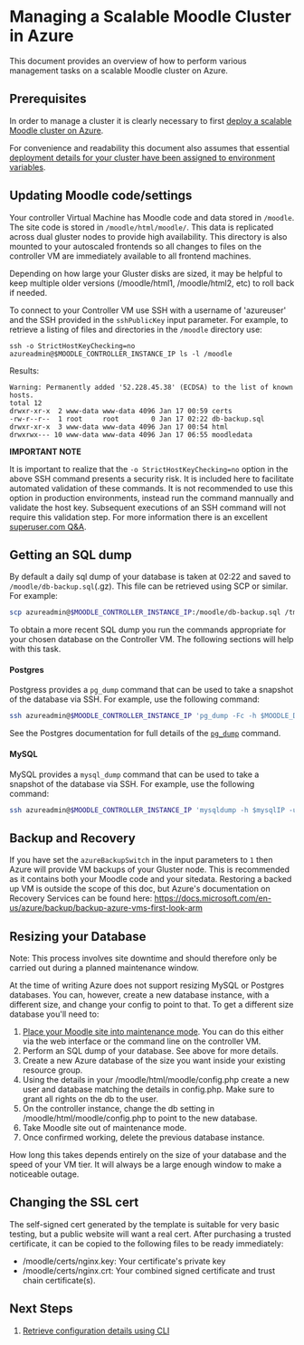 # Managing a Scalable Moodle Cluster in Azure

This document provides an overview of how to perform various
management tasks on a scalable Moodle cluster on Azure.

## Prerequisites

In order to manage a cluster it is clearly necessary to first [deploy
a scalable Moodle cluster on Azure](../Deploy/README.md).

For convenience and readability this document also assumes that essential [deployment details for your cluster have been assigned to environment variables](../GetInstallData/README.md).

## Updating Moodle code/settings

Your controller Virtual Machine has Moodle code and data stored in
`/moodle`. The site code is stored in `/moodle/html/moodle/`. This
data is replicated across dual gluster nodes to provide high
availability. This directory is also mounted to your autoscaled
frontends so all changes to files on the controller VM are immediately
available to all frontend machines.

Depending on how large your Gluster disks are sized, it may be helpful
to keep multiple older versions (/moodle/html1, /moodle/html2, etc) to
roll back if needed.

To connect to your Controller VM use SSH with a username of
'azureuser' and the SSH provided in the `sshPublicKey` input
parameter. For example, to retrieve a listing of files and directories
in the `/moodle` directory use:

```
ssh -o StrictHostKeyChecking=no azureadmin@$MOODLE_CONTROLLER_INSTANCE_IP ls -l /moodle
```

Results:

```
Warning: Permanently added '52.228.45.38' (ECDSA) to the list of known hosts.
total 12
drwxr-xr-x  2 www-data www-data 4096 Jan 17 00:59 certs
-rw-r--r--  1 root     root        0 Jan 17 02:22 db-backup.sql
drwxr-xr-x  3 www-data www-data 4096 Jan 17 00:54 html
drwxrwx--- 10 www-data www-data 4096 Jan 17 06:55 moodledata
```

**IMPORTANT NOTE**

It is important to realize that the `-o StrictHostKeyChecking=no`
option in the above SSH command presents a security risk. It is
included here to facilitate automated validation of these commands. It
is not recommended to use this option in production environments,
instead run the command mannually and validate the host key.
Subsequent executions of an SSH command will not require this
validation step. For more information there is an excellent
[superuser.com
Q&A](https://superuser.com/questions/421074/ssh-the-authenticity-of-host-host-cant-be-established/421084#421084).

## Getting an SQL dump

By default a daily sql dump of your database is taken at 02:22 and
saved to `/moodle/db-backup.sql`(.gz). This file can be retrieved
using SCP or similar. For example:

``` bash
scp azureadmin@$MOODLE_CONTROLLER_INSTANCE_IP:/moodle/db-backup.sql /tmp/moodle-db-backup.sql
```

To obtain a more recent SQL dump you run the commands appropriate for
your chosen database on the Controller VM. The following sections will
help with this task.

#### Postgres

Postgress provides a `pg_dump` command that can be used to take a
snapshot of the database via SSH. For example, use the following
command:

``` bash
ssh azureadmin@$MOODLE_CONTROLLER_INSTANCE_IP 'pg_dump -Fc -h $MOODLE_DATABASE_DNS -U $MOODLE_DATABASE_ADMIN_USERNAME moodle > /moodle/db-snapshot.sql'
```

See the Postgres documentation for full details of the [`pg_dump`](https://www.postgresql.org/docs/9.5/static/backup-dump.html) command.

#### MySQL

MySQL provides a `mysql_dump` command that can be used to take a
snapshot of the database via SSH. For example, use the following
command:

``` bash
ssh azureadmin@$MOODLE_CONTROLLER_INSTANCE_IP 'mysqldump -h $mysqlIP -u ${azuremoodledbuser} -p'${moodledbpass}' --databases ${moodledbname} | gzip > /moodle/db-backup.sql.gz'
```

## Backup and Recovery

If you have set the `azureBackupSwitch` in the input parameters to `1`
then Azure will provide VM backups of your Gluster node. This is
recommended as it contains both your Moodle code and your sitedata.
Restoring a backed up VM is outside the scope of this doc, but Azure's
documentation on Recovery Services can be found here:
https://docs.microsoft.com/en-us/azure/backup/backup-azure-vms-first-look-arm

## Resizing your Database

Note: This process involves site downtime and should therefore only be
carried out during a planned maintenance window.

At the time of writing Azure does not support resizing MySQL or
Postgres databases. You can, however, create a new database instance,
with a different size, and change your config to point to that. To get
a different size database you'll need to:

  1. [Place your Moodle site into maintenance
     mode](https://docs.moodle.org/34/en/Maintenance_mode). You can do
     this either via the web interface or the command line on the
     controller VM.
  2. Perform an SQL dump of your database. See above for more details.
  3. Create a new Azure database of the size you want inside your
     existing resource group.
  4. Using the details in your /moodle/html/moodle/config.php create a
     new user and database matching the details in config.php. Make
     sure to grant all rights on the db to the user.
  5. On the controller instance, change the db setting in
     /moodle/html/moodle/config.php to point to the new database.
  6. Take Moodle site out of maintenance mode.
  7. Once confirmed working, delete the previous database instance.

How long this takes depends entirely on the size of your database and
the speed of your VM tier. It will always be a large enough window to
make a noticeable outage.

## Changing the SSL cert

The self-signed cert generated by the template is suitable for very
basic testing, but a public website will want a real cert. After
purchasing a trusted certificate, it can be copied to the following
files to be ready immediately:

  - /moodle/certs/nginx.key: Your certificate's private key
  - /moodle/certs/nginx.crt: Your combined signed certificate and trust chain certificate(s).

## Next Steps

  1. [Retrieve configuration details using CLI](./Get-Install-Data.md)

